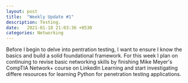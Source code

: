 ```yaml
---
layout: post
title:  "Weekly Update #1"
description: Testing.
date:   2021-01-18 21:03:36 +0530
categories: Networking
---
```

Before I begin to delve into pentration testing, I want to ensure I know the basics and build a solid foundational framework. For this week I plan on continuing to revise basic networking skills by finishing Mike Meyer's CompTIA Network+ course on LinkedIn Learning and start investigating differe resources for learning Python for penetration testing applications.

